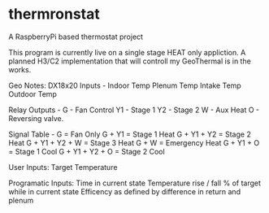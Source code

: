 thermronstat
============

A RaspberryPi based thermostat project

This program is currently live on a single stage HEAT only appliction.  A planned H3/C2 implementation that will 
controll my GeoThermal is in the works.

Geo Notes:
DX18x20 Inputs - 
Indoor Temp
Plenum Temp
Intake Temp
Outdoor Temp

Relay Outputs -
G - Fan Control
Y1 - Stage 1
Y2 - Stage 2
W - Aux Heat
O - Reversing valve.

Signal Table -
G = Fan Only
G + Y1 = Stage 1 Heat
G + Y1 + Y2 = Stage 2 Heat
G + Y1 + Y2 + W = Stage 3 Heat
G + W = Emergency Heat
G + Y1 + O = Stage 1 Cool
G + Y1 + Y2 + O = Stage 2 Cool

User Inputs:
Target Temperature

Programatic Inputs:
Time in current state
Temperature rise / fall % of target while in current state
Efficency as defined by difference in return and plenum




